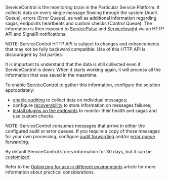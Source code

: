 ServiceControl is the monitoring brain in the Particular Service Platform. It collects data on every single message flowing through the system (Audit Queue), errors (Error Queue), as well as additional information regarding sagas, endpoints heartbeats and custom checks (Control Queue). The information is then exposed to [ServicePulse](/servicepulse) and [ServiceInsight](/serviceinsight) via an HTTP API and SignalR notifications.

NOTE: ServiceControl HTTP API is subject to changes and enhancements that may not be fully backward compatible. Use of this HTTP API is discouraged by 3rd parties.

It is important to understand that the data is still collected even if ServiceControl is down. When it starts working again, it will process all the information that was saved in the meantime.

To enable [ServiceControl](/servicecontrol) to gather this information, configure the solution appropriately:

 * [enable auditing](/nservicebus/operations/auditing.md) to collect data on individual messages;
 * configure [recoverability](/nservicebus/recoverability) to store information on messages failures;
 * [install plugins on the endpoints](/servicecontrol/plugins/) to monitor their health and sagas and use custom checks.

NOTE: ServiceControl _consumes_ messages that arrive in either the configured audit or error queues. If you require a copy of those messages for your own processing, configure [audit forwarding](/servicecontrol/creating-config-file.md#servicecontrolforwardauditmessages) and/or [error queue forwarding](/servicecontrol/creating-config-file.md#servicecontrolforwarderrormessages).

By default ServiceControl stores information for 30 days, but it can be [customized](/servicecontrol/creating-config-file.md).

Refer to the [Optimizing for use in different environments](/servicecontrol/servicecontrol-in-practice.md) article for more information about practical considerations.
